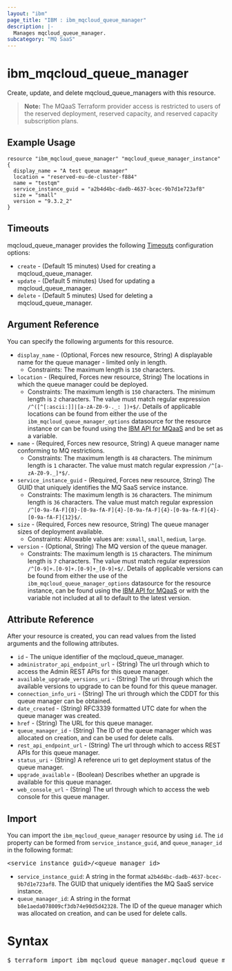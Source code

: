 ```yaml
---
layout: "ibm"
page_title: "IBM : ibm_mqcloud_queue_manager"
description: |-
  Manages mqcloud_queue_manager.
subcategory: "MQ SaaS"
---
```


# ibm_mqcloud_queue_manager

Create, update, and delete mqcloud_queue_managers with this resource.

> **Note:** The MQaaS Terraform provider access is restricted to users of the reserved deployment, reserved capacity, and reserved capacity subscription plans.

## Example Usage

```hcl
resource "ibm_mqcloud_queue_manager" "mqcloud_queue_manager_instance" {
  display_name = "A test queue manager"
  location = "reserved-eu-de-cluster-f884"
  name = "testqm"
  service_instance_guid = "a2b4d4bc-dadb-4637-bcec-9b7d1e723af8"
  size = "small"
  version = "9.3.2_2"
}
```

## Timeouts

mqcloud_queue_manager provides the following [Timeouts](https://www.terraform.io/docs/configuration/resources.html#timeouts) configuration options:

* `create` - (Default 15 minutes) Used for creating a mqcloud_queue_manager.
* `update` - (Default 5 minutes) Used for updating a mqcloud_queue_manager.
* `delete` - (Default 5 minutes) Used for deleting a mqcloud_queue_manager.

## Argument Reference

You can specify the following arguments for this resource.

* `display_name` - (Optional, Forces new resource, String) A displayable name for the queue manager - limited only in length.
  * Constraints: The maximum length is `150` characters.
* `location` - (Required, Forces new resource, String) The locations in which the queue manager could be deployed.
  * Constraints: The maximum length is `150` characters. The minimum length is `2` characters. The value must match regular expression `/^([^[:ascii:]]|[a-zA-Z0-9-._: ])+$/`. Details of applicable locations can be found from either the use of the `ibm_mqcloud_queue_manager_options` datasource for the resource instance or can be found using the [IBM API for MQaaS](https://cloud.ibm.com/apidocs/mq-on-cloud) and be set as a variable.
* `name` - (Required, Forces new resource, String) A queue manager name conforming to MQ restrictions.
  * Constraints: The maximum length is `48` characters. The minimum length is `1` character. The value must match regular expression `/^[a-zA-Z0-9._]*$/`.
* `service_instance_guid` - (Required, Forces new resource, String) The GUID that uniquely identifies the MQ SaaS service instance.
  * Constraints: The maximum length is `36` characters. The minimum length is `36` characters. The value must match regular expression `/^[0-9a-fA-F]{8}-[0-9a-fA-F]{4}-[0-9a-fA-F]{4}-[0-9a-fA-F]{4}-[0-9a-fA-F]{12}$/`.
* `size` - (Required, Forces new resource, String) The queue manager sizes of deployment available.
  * Constraints: Allowable values are: `xsmall`, `small`, `medium`, `large`.
* `version` - (Optional, String) The MQ version of the queue manager.
  * Constraints: The maximum length is `15` characters. The minimum length is `7` characters. The value must match regular expression `/^[0-9]+.[0-9]+.[0-9]+_[0-9]+$/`. Details of applicable versions can be found from either the use of the `ibm_mqcloud_queue_manager_options` datasource for the resource instance, can be found using the [IBM API for MQaaS](https://cloud.ibm.com/apidocs/mq-on-cloud) or with the variable not included at all to default to the latest version.

## Attribute Reference

After your resource is created, you can read values from the listed arguments and the following attributes.

* `id` - The unique identifier of the mqcloud_queue_manager.
* `administrator_api_endpoint_url` - (String) The url through which to access the Admin REST APIs for this queue manager.
* `available_upgrade_versions_uri` - (String) The uri through which the available versions to upgrade to can be found for this queue manager.
* `connection_info_uri` - (String) The uri through which the CDDT for this queue manager can be obtained.
* `date_created` - (String) RFC3339 formatted UTC date for when the queue manager was created.
* `href` - (String) The URL for this queue manager.
* `queue_manager_id` - (String) The ID of the queue manager which was allocated on creation, and can be used for delete calls.
* `rest_api_endpoint_url` - (String) The url through which to access REST APIs for this queue manager.
* `status_uri` - (String) A reference uri to get deployment status of the queue manager.
* `upgrade_available` - (Boolean) Describes whether an upgrade is available for this queue manager.
* `web_console_url` - (String) The url through which to access the web console for this queue manager.


## Import

You can import the `ibm_mqcloud_queue_manager` resource by using `id`.
The `id` property can be formed from `service_instance_guid`, and `queue_manager_id` in the following format:

<pre>
&lt;service_instance_guid&gt;/&lt;queue_manager_id&gt;
</pre>
* `service_instance_guid`: A string in the format `a2b4d4bc-dadb-4637-bcec-9b7d1e723af8`. The GUID that uniquely identifies the MQ SaaS service instance.
* `queue_manager_id`: A string in the format `b8e1aeda078009cf3db74e90d5d42328`. The ID of the queue manager which was allocated on creation, and can be used for delete calls.

# Syntax
<pre>
$ terraform import ibm_mqcloud_queue_manager.mqcloud_queue_manager &lt;service_instance_guid&gt;/&lt;queue_manager_id&gt;
</pre>
